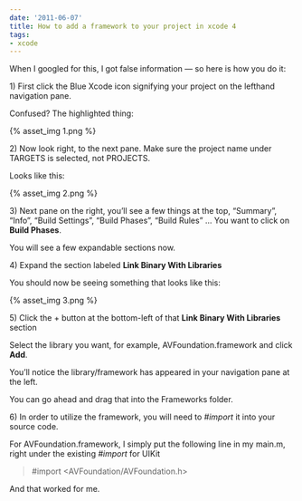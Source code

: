 ```yaml
---
date: '2011-06-07'
title: How to add a framework to your project in xcode 4
tags:
- xcode
---
```

<p>When I googled for this, I got false information &#8212; so here is how you do it:</p>
<p>1) First click the Blue Xcode icon signifying your project on the lefthand navigation pane.</p>
<p>Confused? The highlighted thing: </p>
{% asset_img 1.png %}
<p>2) Now look right, to the next pane. Make sure the project name under TARGETS is selected, not PROJECTS.</p>
<p>Looks like this: </p>
{% asset_img 2.png %}
<p>3) Next pane on the right, you&#8217;ll see a few things at the top, &#8220;Summary&#8221;, &#8220;Info&#8221;, &#8220;Build Settings&#8221;, &#8220;Build Phases&#8221;, &#8220;Build Rules&#8221; &#8230; You want to click on <strong>Build Phases</strong>.</p>
<p>You will see a few expandable sections now.</p>
<p>4) Expand the section labeled <strong>Link Binary With Libraries</strong></p>
<p>You should now be seeing something that looks like this:</p>
{% asset_img 3.png %}
<p>5) Click the + button at the bottom-left of that <strong>Link Binary With Libraries </strong>section</p>
<p>Select the library you want, for example, AVFoundation.framework and click <strong>Add</strong>.</p>
<p>You&#8217;ll notice the library/framework has appeared in your navigation pane at the left.</p>
<p>You can go ahead and drag that into the Frameworks folder.</p>
<p>6) In order to utilize the framework, you will need to <em>#import</em> it into your source code.</p>
<p>For AVFoundation.framework, I simply put the following line in my main.m, right under the existing <em>#import</em> for UIKit</p>
<blockquote>
<p>#import &lt;AVFoundation/AVFoundation.h&gt;</p>
</blockquote>
<p>And that worked for me.</p>
